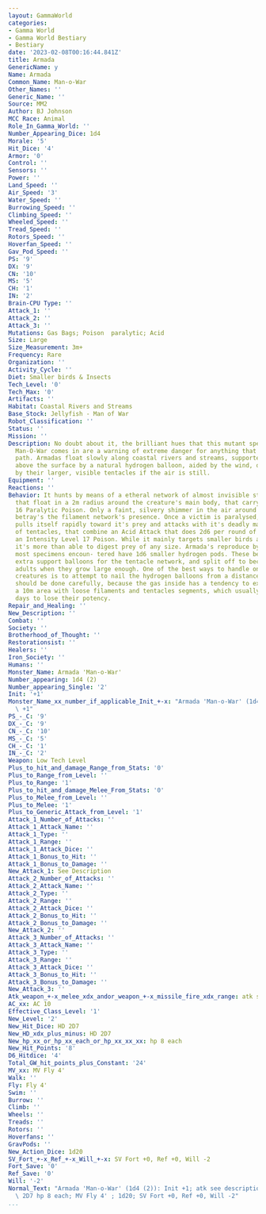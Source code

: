 ```yaml
---
layout: GammaWorld
categories:
- Gamma World
- Gamma World Bestiary
- Bestiary
date: '2023-02-08T00:16:44.841Z'
title: Armada
GenericName: y
Name: Armada
Common_Name: Man-o-War
Other_Names: ''
Generic_Name: ''
Source: MM2
Author: BJ Johnson
MCC Race: Animal
Role_In_Gamma_World: ''
Number_Appearing_Dice: 1d4
Morale: '5'
Hit_Dice: '4'
Armor: '0'
Control: ''
Sensors: ''
Power: ''
Land_Speed: ''
Air_Speed: '3'
Water_Speed: ''
Burrowing_Speed: ''
Climbing_Speed: ''
Wheeled_Speed: ''
Tread_Speed: ''
Rotors_Speed: ''
Hoverfan_Speed: ''
Gav_Pod_Speed: ''
PS: '9'
DX: '9'
CN: '10'
MS: '5'
CH: '1'
IN: '2'
Brain-CPU Type: ''
Attack_1: ''
Attack_2: ''
Attack_3: ''
Mutations: Gas Bags; Poison  paralytic; Acid
Size: Large
Size_Measurement: 3m+
Frequency: Rare
Organization: ''
Activity_Cycle: ''
Diet: Smaller birds & Insects
Tech_Level: '0'
Tech_Max: '0'
Artifacts: ''
Habitat: Coastal Rivers and Streams
Base_Stock: Jellyfish - Man of War
Robot_Classification: ''
Status: ''
Mission: ''
Description: No doubt about it, the brilliant hues that this mutant species of Portugese
  Man-O-War comes in are a warning of extreme danger for anything that crosses it's
  path. Armadas float slowly along coastal rivers and streams, supported about 2-3m
  above the surface by a natural hydrogen balloon, aided by the wind, or pulling themselves
  by their larger, visible tentacles if the air is still.
Equipment: ''
Reactions: ''
Behavior: It hunts by means of a etheral network of almost invisible stinging filaments
  that float in a 2m radius around the creature's main body, that carry an intensity
  16 Paralytic Poison. Only a faint, silvery shimmer in the air around the Armada
  betray's the filament network's presence. Once a victim is paralysed, the jellyfish
  pulls itself rapidly toward it's prey and attacks with it's deadly main cluster
  of tentacles, that combine an Acid Attack that does 2d6 per round of contact, and
  an Intensity Level 17 Poison. While it mainly targets smaller birds and insects,
  it's more than able to digest prey of any size. Armada's reproduce by budding, and
  most specimens encoun- tered have 1d6 smaller hydrogen pods. These begin life as
  extra support balloons for the tentacle network, and split off to become independent
  adults when they grow large enough. One of the best ways to handle one of these
  creatures is to attempt to nail the hydrogen balloons from a distance, but this
  should be done carefully, because the gas inside has a tendency to explode, blanketing
  a 10m area with loose filaments and tentacles segments, which usually take a couple
  days to lose their potency.
Repair_and_Healing: ''
New_Description: ''
Combat: ''
Society: ''
Brotherhood_of_Thought: ''
Restorationsist: ''
Healers: ''
Iron_Society: ''
Humans: ''
Monster_Name: Armada 'Man-o-War'
Number_appearing: 1d4 (2)
Number_appearing_Single: '2'
Init: '+1'
Monster_Name_xx_number_if_applicable_Init_+-x: "Armada 'Man-o-War' (1d4 (2)): Init\
  \ +1"
PS_-_C: '9'
DX_-_C: '9'
CN_-_C: '10'
MS_-_C: '5'
CH_-_C: '1'
IN_-_C: '2'
Weapon: Low Tech Level
Plus_to_hit_and_damage_Range_from_Stats: '0'
Plus_to_Range_from_Level: ''
Plus_to_Range: '1'
Plus_to_hit_and_damage_Melee_From_Stats: '0'
Plus_to_Melee_from_Level: ''
Plus_to_Melee: '1'
Plus_to_Generic_Attack_from_Level: '1'
Attack_1_Number_of_Attacks: ''
Attack_1_Attack_Name: ''
Attack_1_Type: ''
Attack_1_Range: ''
Attack_1_Attack_Dice: ''
Attack_1_Bonus_to_Hit: ''
Attack_1_Bonus_to_Damage: ''
New_Attack_1: See Description
Attack_2_Number_of_Attacks: ''
Attack_2_Attack_Name: ''
Attack_2_Type: ''
Attack_2_Range: ''
Attack_2_Attack_Dice: ''
Attack_2_Bonus_to_Hit: ''
Attack_2_Bonus_to_Damage: ''
New_Attack_2: ''
Attack_3_Number_of_Attacks: ''
Attack_3_Attack_Name: ''
Attack_3_Type: ''
Attack_3_Range: ''
Attack_3_Attack_Dice: ''
Attack_3_Bonus_to_Hit: ''
Attack_3_Bonus_to_Damage: ''
New_Attack_3: ''
Atk_weapon_+-x_melee_xdx_andor_weapon_+-x_missile_fire_xdx_range: atk see description
AC_xx: AC 10
Effective_Class_Level: '1'
New_Level: '2'
New_Hit_Dice: HD 2D7
New_HD_xdx_plus_minus: HD 2D7
New_hp_xx_or_hp_xx_each_or_hp_xx_xx_xx: hp 8 each
New_Hit_Points: '8'
D6_Hitdice: '4'
Total_GW_hit_points_plus_Constant: '24'
MV_xx: MV Fly 4'
Walk: ''
Fly: Fly 4'
Swim: ''
Burrow: ''
Climb: ''
Wheels: ''
Treads: ''
Rotors: ''
Hoverfans: ''
GravPods: ''
New_Action_Dice: 1d20
SV_Fort_+-x_Ref_+-x_Will_+-x: SV Fort +0, Ref +0, Will -2
Fort_Save: '0'
Ref_Save: '0'
Will: '-2'
Normal_Text: "Armada 'Man-o-War' (1d4 (2)): Init +1; atk see description; AC 10; HD\
  \ 2D7 hp 8 each; MV Fly 4' ; 1d20; SV Fort +0, Ref +0, Will -2"
...
```

